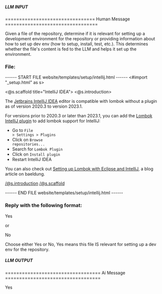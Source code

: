 ##### LLM INPUT #####
================================ Human Message =================================

Given a file of the repository, determine if it is relevant for setting up a development environment for the repository or providing information about how to set up dev env (how to setup, install, test, etc.). This determines whether the file's content is fed to the LLM and helps it set up the environment.

### File:
------ START FILE website/templates/setup/intellij.html ------
<#import "_setup.html" as s>

<@s.scaffold title="IntelliJ IDEA">
	<@s.introduction>
		<p>
			The <a href="https://www.jetbrains.com/idea/">Jetbrains IntelliJ IDEA</a> editor is compatible with lombok without a plugin as of version 2020.3 to version 2023.1.
		</p><p>
			For versions prior to 2020.3 or later than 2023.1, you can add the <a href="https://plugins.jetbrains.com/plugin/6317">Lombok IntelliJ plugin</a> to add lombok support for IntelliJ:
			<ul><li>
				Go to <code>File &gt; Settings &gt; Plugins</code>
			</li><li>
				Click on <code>Browse repositories...</code>
			</li><li>
				Search for <code>Lombok Plugin</code>
			</li><li>
				Click on <code>Install plugin</code>
			</li><li>
				Restart IntelliJ IDEA
			</li></ul>
		</p>
		<p>
			You can also check out <a href="https://www.baeldung.com/lombok-ide">Setting up Lombok with Eclipse and IntelliJ</a>, a blog article on baeldung.
		</p>
	</@s.introduction>
</@s.scaffold>

------ END FILE website/templates/setup/intellij.html ------

### Reply with the following format:

<rel>Yes</rel>

or

<rel>No</rel>

Choose either Yes or No, Yes means this file IS relevant for setting up a dev env for the repository.

##### LLM OUTPUT #####
================================== Ai Message ==================================

<rel>Yes</rel>